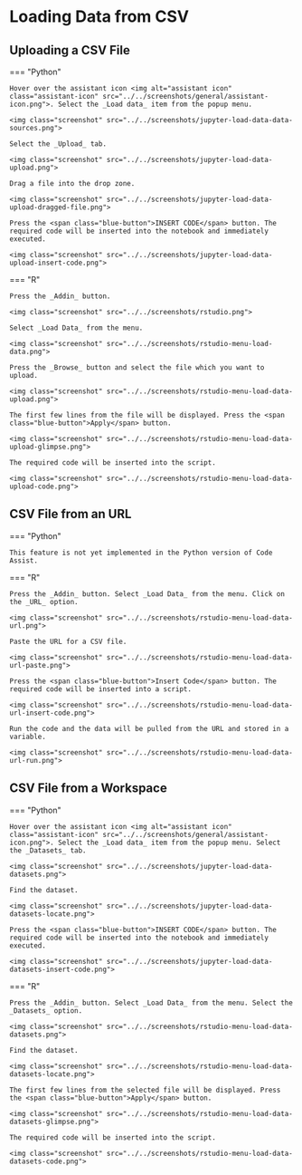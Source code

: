 # Loading Data from CSV

<!-- https://user-images.githubusercontent.com/46192475/182823773-7af97491-89d4-44f3-9996-9b08900d38e1.mp4 -->

## Uploading a CSV File

=== "Python"

    Hover over the assistant icon <img alt="assistant icon" class="assistant-icon" src="../../screenshots/general/assistant-icon.png">. Select the _Load data_ item from the popup menu.

    <img class="screenshot" src="../../screenshots/jupyter-load-data-data-sources.png">

    Select the _Upload_ tab.

    <img class="screenshot" src="../../screenshots/jupyter-load-data-upload.png">

    Drag a file into the drop zone.

    <img class="screenshot" src="../../screenshots/jupyter-load-data-upload-dragged-file.png">

    Press the <span class="blue-button">INSERT CODE</span> button. The required code will be inserted into the notebook and immediately executed.

    <img class="screenshot" src="../../screenshots/jupyter-load-data-upload-insert-code.png">

=== "R"

    Press the _Addin_ button.

    <img class="screenshot" src="../../screenshots/rstudio.png">

    Select _Load Data_ from the menu.

    <img class="screenshot" src="../../screenshots/rstudio-menu-load-data.png">
    
    Press the _Browse_ button and select the file which you want to upload.

    <img class="screenshot" src="../../screenshots/rstudio-menu-load-data-upload.png">

    The first few lines from the file will be displayed. Press the <span class="blue-button">Apply</span> button.

    <img class="screenshot" src="../../screenshots/rstudio-menu-load-data-upload-glimpse.png">

    The required code will be inserted into the script.

    <img class="screenshot" src="../../screenshots/rstudio-menu-load-data-upload-code.png">

## CSV File from an URL

=== "Python"

    This feature is not yet implemented in the Python version of Code Assist.

=== "R"

    Press the _Addin_ button. Select _Load Data_ from the menu. Click on the _URL_ option.

    <img class="screenshot" src="../../screenshots/rstudio-menu-load-data-url.png">

    Paste the URL for a CSV file.

    <img class="screenshot" src="../../screenshots/rstudio-menu-load-data-url-paste.png">

    Press the <span class="blue-button">Insert Code</span> button. The required code will be inserted into a script.

    <img class="screenshot" src="../../screenshots/rstudio-menu-load-data-url-insert-code.png">

    Run the code and the data will be pulled from the URL and stored in a variable.

    <img class="screenshot" src="../../screenshots/rstudio-menu-load-data-url-run.png">

## CSV File from a Workspace

=== "Python"

    Hover over the assistant icon <img alt="assistant icon" class="assistant-icon" src="../../screenshots/general/assistant-icon.png">. Select the _Load data_ item from the popup menu. Select the _Datasets_ tab.

    <img class="screenshot" src="../../screenshots/jupyter-load-data-datasets.png">

    Find the dataset.

    <img class="screenshot" src="../../screenshots/jupyter-load-data-datasets-locate.png">

    Press the <span class="blue-button">INSERT CODE</span> button. The required code will be inserted into the notebook and immediately executed.

    <img class="screenshot" src="../../screenshots/jupyter-load-data-datasets-insert-code.png">

=== "R"

    Press the _Addin_ button. Select _Load Data_ from the menu. Select the _Datasets_ option.

    <img class="screenshot" src="../../screenshots/rstudio-menu-load-data-datasets.png">

    Find the dataset.

    <img class="screenshot" src="../../screenshots/rstudio-menu-load-data-datasets-locate.png">

    The first few lines from the selected file will be displayed. Press the <span class="blue-button">Apply</span> button.

    <img class="screenshot" src="../../screenshots/rstudio-menu-load-data-datasets-glimpse.png">

    The required code will be inserted into the script.

    <img class="screenshot" src="../../screenshots/rstudio-menu-load-data-datasets-code.png">